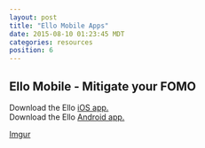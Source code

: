 ```yaml
---
layout: post
title: "Ello Mobile Apps"
date: 2015-08-10 01:23:45 MDT
categories: resources
position: 6
---
```


## Ello Mobile - Mitigate your FOMO

Download the Ello [iOS app.](https://search.itunes.apple.com/WebObjects/MZContentLink.woa/wa/link?mt=8&path=apps%2fello%2fello)    
Download the Ello [Android app.](https://play.google.com/store/apps/details?id=co.ello.ElloApp)

[Imgur](http://i.imgur.com/ntWqPvV.png?1)
